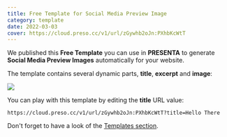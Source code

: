 ```yaml
---
title: Free Template for Social Media Preview Image
category: template
date: 2022-03-03
cover: https://cloud.preso.cc/v1/url/zGywhb2oJn:PXhbKcWtT
---
```


We published this **Free Template** you can use in **PRESENTA** to generate **Social Media Preview Images** automatically for your website.

The template contains several dynamic parts, **title**, **excerpt** and **image**:

<div class="img">

![](https://cloud.preso.cc/v1/url/zGywhb2oJn:PXhbKcWtT)

</div>

You can play with this template by editing the **title** URL value:

```shell
https://cloud.preso.cc/v1/url/zGywhb2oJn:PXhbKcWtT?title=Hello There
```



Don't forget to have a look of the [Templates section](/templates/).